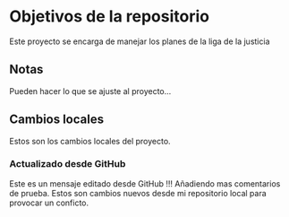# Objetivos de la repositorio

Este proyecto se encarga de manejar los planes de la liga de la justicia


## Notas
Pueden hacer lo que se ajuste al proyecto...

## Cambios locales
Estos son los cambios locales del proyecto.

### Actualizado desde GitHub 
Este es un mensaje editado desde GitHub !!!
Añadiendo mas comentarios de prueba.
Estos son cambios nuevos desde mi repositorio local para provocar un conficto.